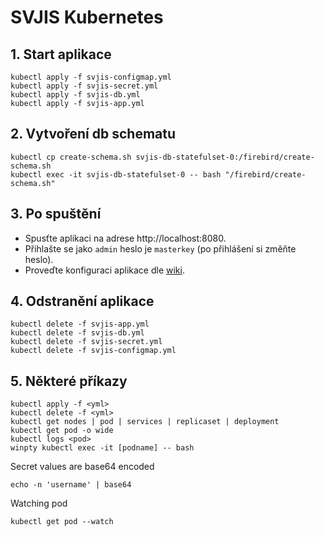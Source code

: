 # SVJIS Kubernetes

## 1. Start aplikace
```
kubectl apply -f svjis-configmap.yml
kubectl apply -f svjis-secret.yml
kubectl apply -f svjis-db.yml
kubectl apply -f svjis-app.yml
```

## 2. Vytvoření db schematu
```
kubectl cp create-schema.sh svjis-db-statefulset-0:/firebird/create-schema.sh
kubectl exec -it svjis-db-statefulset-0 -- bash "/firebird/create-schema.sh"
```

## 3. Po spuštění
* Spusťte aplikaci na adrese http://localhost:8080. 
* Přihlašte se jako `admin` heslo je `masterkey` (po přihlášení si změňte heslo). 
* Proveďte konfiguraci aplikace dle [wiki](https://github.com/svjis/svjis/wiki/Parametrizace).

## 4. Odstranění aplikace
```
kubectl delete -f svjis-app.yml
kubectl delete -f svjis-db.yml
kubectl delete -f svjis-secret.yml
kubectl delete -f svjis-configmap.yml
```

## 5. Některé příkazy
```
kubectl apply -f <yml>
kubectl delete -f <yml>
kubectl get nodes | pod | services | replicaset | deployment
kubectl get pod -o wide
kubectl logs <pod>
winpty kubectl exec -it [podname] -- bash
```

Secret values are base64 encoded
```
echo -n 'username' | base64
```

Watching pod
```
kubectl get pod --watch
```

